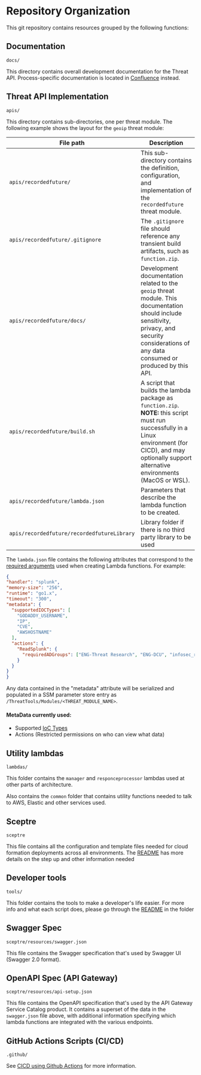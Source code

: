 # Repository Organization

This git repository contains resources grouped by the following functions:

## Documentation

  `docs/`

  This directory contains overall development documentation for the Threat API.
  Process-specific documentation is located in
  [Confluence](https://confluence.godaddy.com/pages/viewpage.action?pageId=129315876)
  instead.

## Threat API Implementation

  `apis/`

  This directory contains sub-directories, one per threat module.  The following
  example shows the layout for the `geoip` threat module:


  | File path | Description
  | --- | ---
  | `apis/recordedfuture/` | This sub-directory contains the definition, configuration, and implementation of the `recordedfuture` threat module.
  | `apis/recordedfuture/.gitignore` | The `.gitignore` file should reference any transient build artifacts, such as `function.zip`.
  | `apis/recordedfuture/docs/` | Development documentation related to the `geoip` threat module.  This documentation should include sensitivity, privacy, and security considerations of any data consumed or produced by this API.
  | `apis/recordedfuture/build.sh` | A script that builds the lambda package as `function.zip`.  **NOTE:** this script must run successfully in a Linux environment (for CICD), and may optionally support alternative environments (MacOS or WSL).
  | `apis/recordedfuture/lambda.json` | Parameters that describe the lambda function to be created.
  | `apis/recordedfuture/recordedfutureLibrary` | Library folder if there is no third party library to be used

  The `lambda.json` file contains the following attributes that correspond to
  the [required
  arguments](https://docs.aws.amazon.com/cli/latest/reference/lambda/create-function.html#options)
  used when creating Lambda functions.  For example:

  ```json
  {
  "handler": "splunk",
  "memory-size": "256",
  "runtime": "go1.x",
  "timeout": "300",
  "metadata": {
    "supportedIOCTypes": [
      "GODADDY_USERNAME",
      "IP",
      "CVE",
      "AWSHOSTNAME"
    ],
    "actions": {
      "ReadSplunk": {
        "requiredADGroups": ["ENG-Threat Research", "ENG-DCU", "infosec_response"]
      }
    }
  }
}
  ```

  Any data contained in the "metadata" attribute will be serialized and
  populated in a SSM parameter store entry as
  `/ThreatTools/Modules/<THREAT_MODULE_NAME>`.

#### MetaData currently used:
 - Supported [IoC Types](IOCTYPES.md)
 - Actions (Restricted permissions on who can view what data)

## Utility lambdas

`lambdas/`

This folder contains the `manager` and `responceprocessor` lambdas used at other parts of architecture.

Also contains the `common` folder that contains utility functions needed to talk to AWS, Elastic and other services used.

## Sceptre

`sceptre`

This file contains all the configuration and template files needed for cloud formation deployments across all environments.
The [README](../sceptre/README.md) has more details on the step up and other information needed

## Developer tools

`tools/`

This folder contains the tools to make a developer's life easier. For more info and what each script does, please
go through the [README](../tools/README.md) in the folder


## Swagger Spec

  `sceptre/resources/swagger.json`

  This file contains the Swagger specification that's used by Swagger UI
  (Swagger 2.0 format).

## OpenAPI Spec (API Gateway)

  `sceptre/resources/api-setup.json`

  This file contains the OpenAPI specification that's used by the API Gateway
  Service Catalog product.  It contains a superset of the data in the
  `swagger.json` file above, with additional information specifying which
  lambda functions are integrated with the various endpoints.

## GitHub Actions Scripts (CI/CD)

  `.github/`

  See [CICD using Github Actions](CICD.md) for more information.
